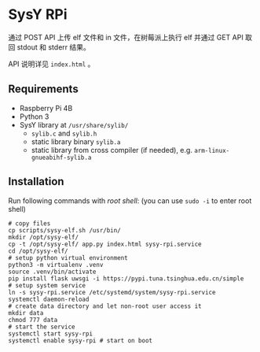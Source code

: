 # SysY RPi

通过 POST API 上传 elf 文件和 in 文件，在树莓派上执行 elf 并通过 GET API 取回 stdout 和 stderr 结果。

API 说明详见 `index.html` 。

## Requirements

- Raspberry Pi 4B
- Python 3
- SysY library at `/usr/share/sylib/`
  - `sylib.c` and `sylib.h`
  - static library binary `sylib.a`
  - static library from cross compiler (if needed), e.g. `arm-linux-gnueabihf-sylib.a`

## Installation

Run following commands with *root shell*: (you can use `sudo -i` to enter root shell)

```shell
# copy files
cp scripts/sysy-elf.sh /usr/bin/
mkdir /opt/sysy-elf/
cp -t /opt/sysy-elf/ app.py index.html sysy-rpi.service
cd /opt/sysy-elf/
# setup python virtual environment
python3 -m virtualenv .venv
source .venv/bin/activate
pip install flask uwsgi -i https://pypi.tuna.tsinghua.edu.cn/simple
# setup system service
ln -s sysy-rpi.service /etc/systemd/system/sysy-rpi.service
systemctl daemon-reload
# create data directory and let non-root user access it
mkdir data
chmod 777 data
# start the service
systemctl start sysy-rpi
systemctl enable sysy-rpi # start on boot
```